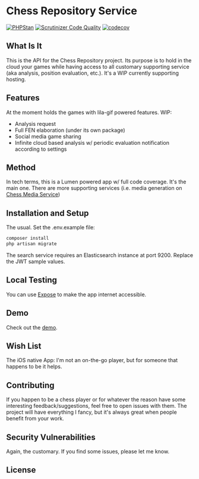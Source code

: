 # Chess Repository Service

[![PHPStan](https://img.shields.io/badge/PHPStan-enabled-brightgreen.svg?style=flat)](https://github.com/phpstan/phpstan)
[![Scrutinizer Code Quality](https://scrutinizer-ci.com/g/RichardTrujilloTorres/chess-repository-service/badges/quality-score.png?b=master)](https://scrutinizer-ci.com/g/RichardTrujilloTorres/chess-repository-service/?branch=master)
[![codecov](https://codecov.io/gh/RichardTrujilloTorres/chess-repository-service/branch/master/graph/badge.svg?token=NP34LYLVWR)](https://codecov.io/gh/RichardTrujilloTorres/chess-repository-service)


## What Is It
This is the API for the Chess Repository project. Its purpose is to hold in the cloud your games while having access
to all customary supporting service (aka analysis, position evaluation, etc.).
It's a WIP currently supporting hosting.

## Features
At the moment holds the games with lila-gif powered features.
WIP:
- Analysis request
- Full FEN elaboration (under its own package)
- Social media game sharing
- Infinite cloud based analysis w/ periodic evaluation notification according to settings

## Method
In tech terms, this is a Lumen powered app w/ full code coverage.
It's the main one. There are more supporting services (i.e. media generation on [Chess Media Service][link-chess-media-service])

## Installation and Setup
The usual. Set the .env.example file:

``` bash
composer install
php artisan migrate
```

The search service requires an Elasticsearch instance at port 9200.
Replace the JWT sample values.

## Local Testing
You can use [Expose][link-expose] to make the app internet accessible.

## Demo
Check out the [demo][link-demo].

## Wish List
The iOS native App: I'm not an on-the-go player, but for someone that happens to be it helps.

## Contributing
If you happen to be a chess player or for whatever the reason have some interesting feedback/suggestions,
feel free to open issues with them. The project will have everything I fancy, but it's always great when
people benefit from your work.

## Security Vulnerabilities
Again, the customary. If you find some issues, please let me know.

## License

[link-chess-media-service]: https://github.com/RichardTrujilloTorres/chess-media-service
[link-demo]: https://richardtrujillotorres.github.io/chess-repository-spa/
[link-expose]: https://expose.dev/docs/getting-started/sharing-your-first-site 
